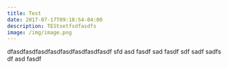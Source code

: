 ```yaml
---
title: Test
date: 2017-07-17T09:18:54-04:00
description: TEStsetfsdfasdfs
image: /img/image.png
---
```

dfasdfasdfasdfasdfasdfasdfasdfasdf sfd asd fasdf sad fasdf sdf sadf sadfs df asd fasdf



